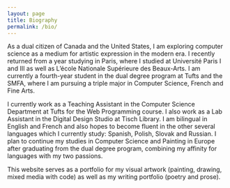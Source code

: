 ```yaml
---
layout: page
title: Biography
permalink: /bio/
---
```


As a dual citizen of Canada and the United States, I am exploring computer science as a medium for artistic expression in the modern era. I recently returned from a year studying in Paris, where I  studied at Université Paris I and III as well as L’école Nationale Supérieure des Beaux-Arts. I am currently a fourth-year student in the dual degree program at Tufts and the SMFA, where I am pursuing a triple major in Computer Science, French and Fine Arts. 

I currently work as a Teaching Assistant in the Computer Science Department at Tufts for the Web Programming course. I also work as a Lab Assistant in the Digital Design Studio at Tisch Library. I am bilingual in English and French and also hopes to become fluent in the other several languages which I currently study: Spanish, Polish, Slovak and Russian. I plan to continue my studies in Computer Science and Painting in Europe after graduating from the dual degree program, combining my affinity for languages with my two passions.

This website serves as a portfolio for my visual artwork (painting, drawing, mixed media with code) as well as my writing portfolio (poetry and prose). 
